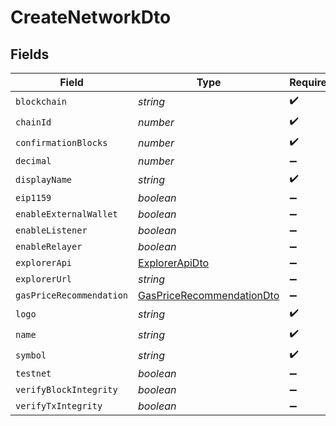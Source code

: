 # CreateNetworkDto


## Fields

| Field                                                                         | Type                                                                          | Required                                                                      | Description                                                                   |
| ----------------------------------------------------------------------------- | ----------------------------------------------------------------------------- | ----------------------------------------------------------------------------- | ----------------------------------------------------------------------------- |
| `blockchain`                                                                  | *string*                                                                      | :heavy_check_mark:                                                            | N/A                                                                           |
| `chainId`                                                                     | *number*                                                                      | :heavy_check_mark:                                                            | N/A                                                                           |
| `confirmationBlocks`                                                          | *number*                                                                      | :heavy_check_mark:                                                            | N/A                                                                           |
| `decimal`                                                                     | *number*                                                                      | :heavy_minus_sign:                                                            | N/A                                                                           |
| `displayName`                                                                 | *string*                                                                      | :heavy_check_mark:                                                            | N/A                                                                           |
| `eip1159`                                                                     | *boolean*                                                                     | :heavy_minus_sign:                                                            | N/A                                                                           |
| `enableExternalWallet`                                                        | *boolean*                                                                     | :heavy_minus_sign:                                                            | N/A                                                                           |
| `enableListener`                                                              | *boolean*                                                                     | :heavy_minus_sign:                                                            | N/A                                                                           |
| `enableRelayer`                                                               | *boolean*                                                                     | :heavy_minus_sign:                                                            | N/A                                                                           |
| `explorerApi`                                                                 | [ExplorerApiDto](../../models/shared/explorerapidto.md)                       | :heavy_minus_sign:                                                            | N/A                                                                           |
| `explorerUrl`                                                                 | *string*                                                                      | :heavy_minus_sign:                                                            | N/A                                                                           |
| `gasPriceRecommendation`                                                      | [GasPriceRecommendationDto](../../models/shared/gaspricerecommendationdto.md) | :heavy_minus_sign:                                                            | N/A                                                                           |
| `logo`                                                                        | *string*                                                                      | :heavy_check_mark:                                                            | N/A                                                                           |
| `name`                                                                        | *string*                                                                      | :heavy_check_mark:                                                            | N/A                                                                           |
| `symbol`                                                                      | *string*                                                                      | :heavy_check_mark:                                                            | N/A                                                                           |
| `testnet`                                                                     | *boolean*                                                                     | :heavy_minus_sign:                                                            | N/A                                                                           |
| `verifyBlockIntegrity`                                                        | *boolean*                                                                     | :heavy_minus_sign:                                                            | N/A                                                                           |
| `verifyTxIntegrity`                                                           | *boolean*                                                                     | :heavy_minus_sign:                                                            | N/A                                                                           |